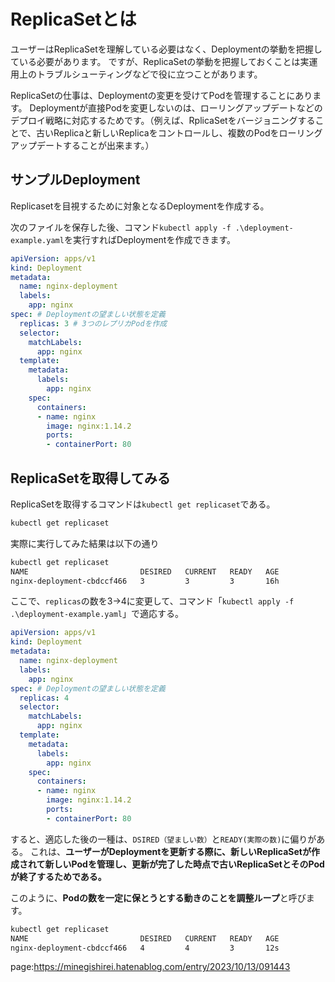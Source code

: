 


# ReplicaSetとは

ユーザーはReplicaSetを理解している必要はなく、Deploymentの挙動を把握している必要があります。
ですが、ReplicaSetの挙動を把握しておくことは実運用上のトラブルシューティングなどで役に立つことがあります。

ReplicaSetの仕事は、Deploymentの変更を受けてPodを管理することにあります。
Deploymentが直接Podを変更しないのは、ローリングアップデートなどのデプロイ戦略に対応するためです。（例えば、RplicaSetをバージョニングすることで、古いReplicaと新しいReplicaをコントロールし、複数のPodをローリングアップデートすることが出来ます。）





## サンプルDeployment

Replicasetを目視するために対象となるDeploymentを作成する。

次のファイルを保存した後、コマンド`kubectl apply -f .\deployment-example.yaml`を実行すればDeploymentを作成できます。


```yml
apiVersion: apps/v1
kind: Deployment
metadata:
  name: nginx-deployment
  labels:
    app: nginx
spec: # Deploymentの望ましい状態を定義
  replicas: 3 # 3つのレプリカPodを作成
  selector:
    matchLabels:
      app: nginx
  template:
    metadata:
      labels:
        app: nginx
    spec:
      containers:
      - name: nginx
        image: nginx:1.14.2
        ports:
        - containerPort: 80
```





## ReplicaSetを取得してみる

ReplicaSetを取得するコマンドは`kubectl get replicaset`である。

```sh
kubectl get replicaset
```

実際に実行してみた結果は以下の通り

```sh
kubectl get replicaset
NAME                         DESIRED   CURRENT   READY   AGE
nginx-deployment-cbdccf466   3         3         3       16h
```


ここで、`replicas`の数を3→4に変更して、コマンド「`kubectl apply -f .\deployment-example.yaml`」で適応する。



```yml
apiVersion: apps/v1
kind: Deployment
metadata:
  name: nginx-deployment
  labels:
    app: nginx
spec: # Deploymentの望ましい状態を定義
  replicas: 4 
  selector:
    matchLabels:
      app: nginx
  template:
    metadata:
      labels:
        app: nginx
    spec:
      containers:
      - name: nginx
        image: nginx:1.14.2
        ports:
        - containerPort: 80
```


すると、適応した後の一種は、`DSIRED（望ましい数）`と`READY(実際の数)`に偏りがある。
これは、**ユーザーがDeploymentを更新する際に、新しいReplicaSetが作成されて新しいPodを管理し、更新が完了した時点で古いReplicaSetとそのPodが終了するためである。**

このように、**Podの数を一定に保とうとする動きのことを調整ループ**と呼びます。

```sh
kubectl get replicaset
NAME                         DESIRED   CURRENT   READY   AGE
nginx-deployment-cbdccf466   4         4         3       12s
```





page:https://minegishirei.hatenablog.com/entry/2023/10/13/091443
